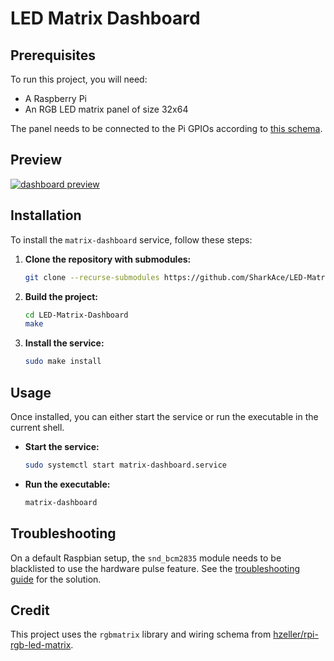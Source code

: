# LED Matrix Dashboard

## Prerequisites

To run this project, you will need:

- A Raspberry Pi
- An RGB LED matrix panel of size 32x64

The panel needs to be connected to the Pi GPIOs according to [this schema](https://github.com/hzeller/rpi-rgb-led-matrix/blob/a3eea997a9254b83ab2de97ae80d83588f696387/wiring.md#connections-per-chain).

## Preview

[![dashboard preview](https://tinypic.host/images/2024/08/03/dashboard-preview.md.jpg)](https://tinypic.host/image/dashboard-preview.D6eWfx)

## Installation

To install the `matrix-dashboard` service, follow these steps:

1. **Clone the repository with submodules:**

    ```bash
    git clone --recurse-submodules https://github.com/SharkAce/LED-Matrix-Dashboard.git
    ```

2. **Build the project:**

    ```bash
    cd LED-Matrix-Dashboard
    make
    ```

3. **Install the service:**

    ```bash
    sudo make install
    ```

## Usage

Once installed, you can either start the service or run the executable in the current shell.

- **Start the service:**

    ```bash
    sudo systemctl start matrix-dashboard.service
    ```

- **Run the executable:**

    ```bash
    matrix-dashboard
    ```

## Troubleshooting

On a default Raspbian setup, the `snd_bcm2835` module needs to be blacklisted to use the hardware pulse feature. See the [troubleshooting guide](https://github.com/hzeller/rpi-rgb-led-matrix/tree/a3eea997a9254b83ab2de97ae80d83588f696387?tab=readme-ov-file#bad-interaction-with-sound) for the solution.

## Credit

This project uses the `rgbmatrix` library and wiring schema from [hzeller/rpi-rgb-led-matrix](https://github.com/hzeller/rpi-rgb-led-matrix/tree/a3eea997a9254b83ab2de97ae80d83588f696387).
